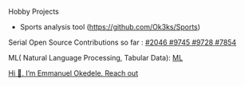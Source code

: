 Hobby Projects
- Sports analysis tool  (https://github.com/Ok3ks/Sports)

Serial Open Source Contributions so far : 
<a href = "https://github.com/opsdroid/opsdroid/pull/2046" > #2046 </a>
<a href = "https://github.com/aio-libs/aiohttp/pull/9745"> #9745 </a>
<a href = "https://github.com/aio-libs/aiohttp/pull/9728"> #9728 </a>
<a href = "https://github.com/aio-libs/aiohttp/pull/7854"> #7854 </a>

ML( Natural Language Processing, Tabular Data): <a href = "https://github.com/Ok3ks/ml"> ML

Hi 👋. I’m Emmanuel Okedele. <a href = "mailto:okedeleayodeji60@outlook.com"> Reach out</a>

